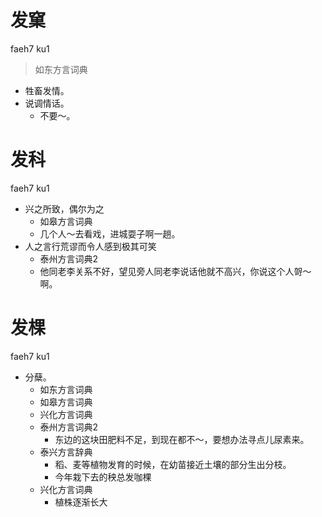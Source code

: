 # 发窠
faeh7 ku1
> 如东方言词典
- 牲畜发情。
- 说调情话。
  - 不要～。

# 发科
faeh7 ku1
+ 兴之所致，偶尔为之
  * 如皋方言词典
  - 几个人～去看戏，进城耍子啊一趟。
+ 人之言行荒谬而令人感到极其可笑
  * 泰州方言词典2
  - 他同老李关系不好，望见旁人同老李说话他就不高兴，你说这个人哿～啊。

# 发棵
faeh7 ku1
+ 分蘖。
  * 如东方言词典
  * 如皋方言词典
  * 兴化方言词典
  * 泰州方言词典2
    - 东边的这块田肥料不足，到现在都不～，要想办法寻点儿尿素来。
  * 泰兴方言辞典
    + 稻、麦等植物发育的时候，在幼苗接近土壤的部分生出分枝。
    - 今年栽下去的秧总发咖棵
  * 兴化方言词典
    + 植株逐渐长大
